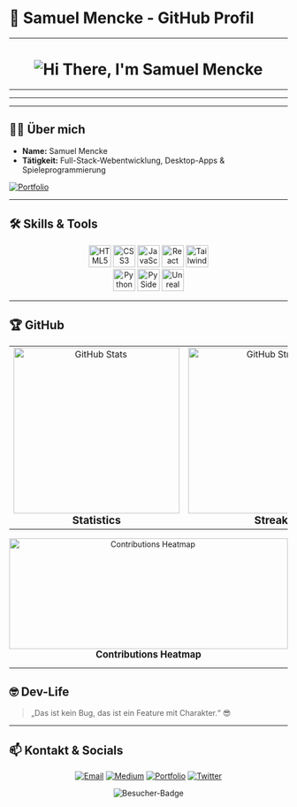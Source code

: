 # 📘 Samuel Mencke - GitHub Profil

---

<h1 align="center">
  <img src="https://readme-typing-svg.herokuapp.com/?font=Righteous&size=45&center=true&vCenter=true&width=600&height=80&duration=4000&lines=Hi+There!+I'm+Samuel+Mencke!" alt="Hi There, I'm Samuel Mencke" />
</h1>

---

---

---

## 🙋‍♂️ Über mich

* **Name:** Samuel Mencke
* **Tätigkeit:** Full-Stack-Webentwicklung, Desktop-Apps & Spieleprogrammierung

<p align="left">
  <a href="https://samuel-mencke.github.io/">
    <img src="https://img.shields.io/badge/Mein%20Portfolio-Visit-blue?style=for-the-badge&logo=github" alt="Portfolio">
  </a>
</p>

---

## 🛠️ Skills & Tools

<p align="center">
  <img src="https://img.shields.io/badge/HTML5-E34F26?logo=html5&logoColor=fff" alt="HTML5" height="40">
  <img src="https://img.shields.io/badge/CSS3-1572B6?logo=css3&logoColor=fff" alt="CSS3" height="40">
  <img src="https://img.shields.io/badge/JavaScript-F7DF1E?logo=javascript&logoColor=000" alt="JavaScript" height="40">
  <img src="https://img.shields.io/badge/React-61DAFB?logo=react&logoColor=000" alt="React" height="40">
  <img src="https://img.shields.io/badge/Tailwind_CSS-06B6D4?logo=tailwind-css&logoColor=fff" alt="Tailwind" height="40">
  <br>
  <img src="https://img.shields.io/badge/Python-3776AB?logo=python&logoColor=fff" alt="Python" height="40">
  <img src="https://img.shields.io/badge/PySide6-41CD52?logo=qt&logoColor=fff" alt="PySide6" height="40">
  <img src="https://img.shields.io/badge/Unreal_Engine-0E1128?logo=unrealengine&logoColor=fff" alt="Unreal Engine" height="40">
</p>

---

## 🏆 GitHub

<table width="100%">
  <tr>
    <td align="center" width="25%">
      <img src="https://github-readme-stats.vercel.app/api?username=Samuel-Mencke&show_icons=true&theme=tokyonight" alt="GitHub Stats" width="300" />
      <br><strong style="font-size:1.2em">Statistics</strong>
    </td>
    <td align="center" width="25%">
      <img src="https://github-readme-streak-stats.herokuapp.com/?user=Samuel-Mencke&theme=tokyonight" alt="GitHub Streak" width="300" />
      <br><strong style="font-size:1.2em">Streak</strong>
    </td>
    <td align="center" width="25%">
      <img src="https://github-profile-trophy.vercel.app/?username=Samuel-Mencke&theme=tokyonight&column=4" alt="GitHub Trophies" width="300" />
      <br><strong style="font-size:1.2em">Trophies</strong>
    </td>
    <td align="center" width="25%">
      <img src="https://github-readme-stats.vercel.app/api/top-langs/?username=Samuel-Mencke&layout=compact&theme=tokyonight" alt="Top Languages" width="300" />
      <br><strong style="font-size:1.2em">Top Languages</strong>
    </td>
  </tr>
</table>

<p align="center">
  <img src="https://ghchart.rshah.org/Samuel-Mencke" alt="Contributions Heatmap" width="100%" height="200" />
  <br><strong style="font-size:1.2em">Contributions Heatmap</strong>
</p>

---

## 🤓 Dev-Life

> „Das ist kein Bug, das ist ein Feature mit Charakter.“ 😎

---

## 📫 Kontakt & Socials

<div align="center">
  <a href="mailto:Samuelmencke31@gmail.com"><img src="https://img.shields.io/badge/Email-D14836?style=for-the-badge&logo=gmail&logoColor=fff" alt="Email"></a>
  <a href="https://medium.com/@samuel-mencke" target="_blank"><img src="https://img.shields.io/badge/Medium-000010?style=for-the-badge&logo=medium&logoColor=fff" alt="Medium"></a>
  <a href="https://samuel-mencke.github.io/" target="_blank"><img src="https://img.shields.io/badge/Portfolio-FF5722?style=for-the-badge&logo=github&logoColor=fff" alt="Portfolio"></a>
  <a href="https://twitter.com/samuelmencke" target="_blank"><img src="https://img.shields.io/badge/Twitter-1DA1F2?style=for-the-badge&logo=twitter&logoColor=fff" alt="Twitter"></a>
</div>

<p align="center">
  <img src="https://visitor-badge.laobi.icu/badge?page_id=Samuel-Mencke.Samuel-Mencke" alt="Besucher-Badge">
</p>
